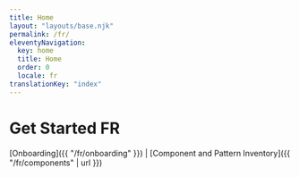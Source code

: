 ```yaml
---
title: Home
layout: "layouts/base.njk"
permalink: /fr/
eleventyNavigation:
  key: home
  title: Home
  order: 0
  locale: fr
translationKey: "index"
---
```


# Get Started FR

[Onboarding]({{ "/fr/onboarding" }}) | [Component and Pattern Inventory]({{ "/fr/components" | url }})
